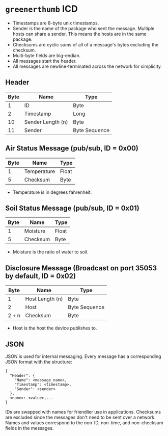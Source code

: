 # `greenerthumb` ICD

* Timestamps are 8-byte unix timestamps.
* Sender is the name of the package who sent the message. Multiple hosts can
  share a sender. This means the hosts are in the same package.
* Checksums are cyclic sums of all of a message's bytes excluding the checksum.
* Multi-byte fields are big-endian.
* All messages start the header.
* All messages are newline-terminated across the network for simplicity.

## Header

| Byte       | Name              | Type           |
| ---------- | ----------------- | -------------- |
| 1          | ID                | Byte           |
| 2          | Timestamp         | Long           |
| 10         | Sender Length (n) | Byte           |
| 11         | Sender            | Byte Sequence  |

## Air Status Message (pub/sub, ID = 0x00)

| Byte | Name        | Type  |
| ---- | ----------- | ----- |
| 1    | Temperature | Float |
| 5    | Checksum    | Byte  |

* Temperature is in degrees fahrenheit.

## Soil Status Message (pub/sub, ID = 0x01)

| Byte | Name      | Type  |
| ---- | --------- | ----- |
| 1    | Moisture  | Float |
| 5    | Checksum  | Byte  |

* Moisture is the ratio of water to soil.

## Disclosure Message (Broadcast on port 35053 by default, ID = 0x02)

| Byte   | Name            | Type          |
| ------ | --------------- | ------------- |
| 1      | Host Length (n) | Byte          |
| 2      | Host            | Byte Sequence |
| 2 + n  | Checksum        | Byte          |

* Host is the host the device publishes to.

## JSON

JSON is used for internal messaging. Every message has a corresponding JSON
format with the structure:

```
{
  "Header": {
    "Name": <message_name>,
    "Timestamp": <timestamp>,
    "Sender": <sender>
  },
  <name>: <value>,...
}
```

IDs are swapped with names for friendlier use in applications. Checksums are
excluded since the messages don't need to be sent over a network. Names and
values correspond to the non-ID, non-time, and non-checksum fields in the
messages.
